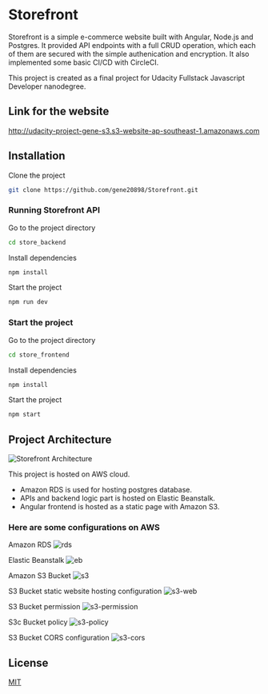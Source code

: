 # Storefront

Storefront is a simple e-commerce website built with Angular, Node.js and Postgres. It provided API endpoints with a full CRUD operation, which each of them are secured with the simple authenication and encryption. It also implemented some basic CI/CD with CircleCI.

This project is created as a final project for Udacity Fullstack Javascript Developer nanodegree.

## Link for the website
http://udacity-project-gene-s3.s3-website-ap-southeast-1.amazonaws.com

## Installation

Clone the project
```bash
git clone https://github.com/gene20898/Storefront.git
```
### Running Storefront API
Go to the project directory
```bash
cd store_backend
```
Install dependencies
```bash
npm install
```
Start the project
```bash
npm run dev
```
### Start the project
Go to the project directory
```bash
cd store_frontend
```
Install dependencies
```bash
npm install
```
Start the project
```bash
npm start
```
## Project Architecture
![Storefront Architecture](https://user-images.githubusercontent.com/39151382/132993814-b6d9a6b5-dff8-4b24-ba64-37d229b5ecb3.png)

This project is hosted on AWS cloud. 
- Amazon RDS is used for hosting postgres database.
- APIs and backend logic part is hosted on Elastic Beanstalk.
- Angular frontend is hosted as a static page with Amazon S3.

### Here are some configurations on AWS
Amazon RDS
![rds](https://user-images.githubusercontent.com/39151382/132993973-df36376c-8667-4036-a718-27dc78b12e8b.png)

Elastic Beanstalk
![eb](https://user-images.githubusercontent.com/39151382/132993994-f1f5da2d-9bf5-4ba4-af9a-fdffbc5e753b.png)

Amazon S3 Bucket
![s3](https://user-images.githubusercontent.com/39151382/132994001-0bb9f632-d5b0-4f3a-91fa-1b4d6da1ca82.png)

S3 Bucket static website hosting configuration
![s3-web](https://user-images.githubusercontent.com/39151382/132994018-71c97d25-eca9-4f33-bb8b-c84ab739f6d9.png)

S3 Bucket permission
![s3-permission](https://user-images.githubusercontent.com/39151382/132994023-640d4461-b0eb-4417-87ea-5166360bd6bf.png)

S3c Bucket policy
![s3-policy](https://user-images.githubusercontent.com/39151382/132994034-c17ea058-328f-465b-835e-8fb9285d2ef4.png)

S3 Bucket CORS configuration
![s3-cors](https://user-images.githubusercontent.com/39151382/132994036-b8a03f85-4ba7-4b3c-a5e3-cfbe47fdcc23.png)

## License
[MIT](https://choosealicense.com/licenses/mit/)
